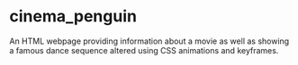 # cinema_penguin
An HTML webpage providing information about a movie as well as showing a famous dance sequence altered using CSS animations and keyframes.
